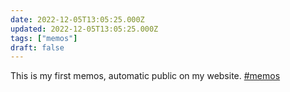 ```yaml
---
date: 2022-12-05T13:05:25.000Z
updated: 2022-12-05T13:05:25.000Z
tags: ["memos"]
draft: false
---
```


This is my first memos, automatic public on my website. [#memos](/tags/memos)

